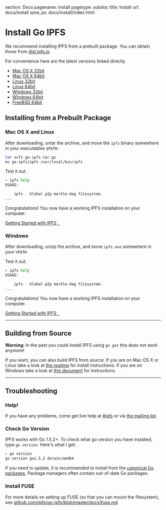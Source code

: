 section: Docs
pagename: install
pagetype: subdoc
title: Install
url: docs/install
save_as: docs/install/index.html

# Install Go IPFS

We recommend installing IPFS from a prebuilt package. You can obtain those from [dist.ipfs.io](https://dist.ipfs.io/#go-ipfs).

For convenience here are the latest versions linked directly

- <i class="fa fa-apple"></i> [Mac OS X 32bit](https://dist.ipfs.io/go-ipfs/v0.4.2/go-ipfs_v0.4.2_darwin-386.tar.gz)
- <i class="fa fa-apple"></i> [Mac OS X 64bit](https://dist.ipfs.io/go-ipfs/v0.4.2/go-ipfs_v0.4.2_darwin-amd64.tar.gz)
- <i class="fa fa-linux"></i> [Linux 32bit](https://dist.ipfs.io/go-ipfs/v0.4.2/go-ipfs_v0.4.2_linux-386.tar.gz)
- <i class="fa fa-linux"></i> [Linux 64bit](https://dist.ipfs.io/go-ipfs/v0.4.2/go-ipfs_v0.4.2_linux-amd64.tar.gz)
- <i class="fa fa-windows"></i> [Windows 32bit](https://dist.ipfs.io/go-ipfs/v0.4.2/go-ipfs_v0.4.2_windows-386.zip)
- <i class="fa fa-windows"></i> [Windows 64bit](https://dist.ipfs.io/go-ipfs/v0.4.2/go-ipfs_v0.4.2_windows-amd64.zip)
- <i class="fa fa-freebsd"></i> [FreeBSD 64bit](https://dist.ipfs.io/go-ipfs/v0.4.2/go-ipfs_v0.4.2_freebsd-amd64.tar.gz)



## Installing from a Prebuilt Package

### Mac OS X and Linux

After downloading, untar the archive, and move the `ipfs` binary somewhere in your executables `$PATH`:

```sh
tar xvfz go-ipfs.tar.gz
mv go-ipfs/ipfs /usr/local/bin/ipfs
```

Test it out:

```sh
> ipfs help
USAGE:

    ipfs - Global p2p merkle-dag filesystem.
...
```

Congratulations! You now have a working IPFS installation on your computer.

<a class="button button-primary" href="../getting-started" role="button">
  Getting Started with IPFS &nbsp;&nbsp;<i class="fa fa-arrow-right"></i>
</a>

### Windows

After downloading, unzip the archive, and move `ipfs.exe`  somewhere in your `%PATH`.

Test it out:

```sh
> ipfs help
USAGE:

    ipfs - Global p2p merkle-dag filesystem.
...
```

Congratulations! You now have a working IPFS installation on your computer.

<a class="button button-primary" href="../getting-started" role="button">
  Getting Started with IPFS &nbsp;&nbsp;<i class="fa fa-arrow-right"></i>
</a>

---

## Building from Source

<div class="message mb">
  <strong>Warning:</strong> In the past you could install IPFS using <code>go get</code> this
  does not work anymore!
</div>

If you want, you can also build IPFS from source.
If you are on Mac OS X or Linux take a look at [the readme](https://github.com/ipfs/go-ipfs#build-from-source) for install instructions.
If you are on Windows take a look at [this document](https://github.com/ipfs/go-ipfs/blob/master/docs/windows.md) for instructions.

---

## Troubleshooting

### Help!

If you have any problems, come get live help at
[#ipfs](../#community) or via [the mailing list](../#community).

### Check Go Version

IPFS works with Go 1.5.2+.
To check what go version you have installed, type `go version`.
Here's what I get:

```sh
> go version
go version go1.5.2 darwin/amd64
```

If you need to update, it is recommended to install from the
[canonical Go packages](https://golang.org/doc/install/).
Package managers often contain out-of-date Go packages.

### Install FUSE

For more details on setting up FUSE (so that you can mount the filesystem), see [github.com/ipfs/go-ipfs/blob/master/docs/fuse.md](https://github.com/ipfs/go-ipfs/blob/master/docs/fuse.md)
